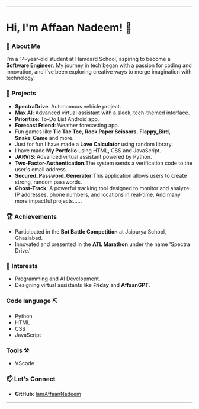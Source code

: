 
---

# Hi, I'm Affaan Nadeem! 👋  

### 🌟 About Me  
I'm a 14-year-old student at Hamdard School, aspiring to become a **Software Engineer**. My journey in tech began with a passion for coding and innovation, and I’ve been exploring creative ways to merge imagination with technology.

### 🚀 Projects  
- **SpectraDrive**: Autonomous vehicle project.  
- **Max AI**: Advanced virtual assistant with a sleek, tech-themed interface.  
- **Prioritize**: To-Do List Android app.  
- **Forecast Friend**: Weather forecasting app.  
- Fun games like **Tic Tac Toe**, **Rock Paper Scissors**, **Flappy_Bird**, **Snake_Game** and more.
- Just for fun I have made a **Love Calculator** using random library.
- I have made **My Portfolio** using HTML, CSS and JavaScript.
- **JARVIS**: Advanced virtual assistant powered by Python.
- **Two-Factor-Authentication**:The system sends a verification code to the user's email address.
- **Secured_Password_Generator**:This application allows users to create strong, random passwords.
- **Ghost-Track**: A powerful tracking tool designed to monitor and analyze IP addresses, phone numbers, and locations in real-time.
  And many more impactful projects......

### 🏆 Achievements  
- Participated in the **Bot Battle Competition** at Jaipurya School, Ghaziabad.  
- Innovated and presented in the **ATL Marathon** under the name 'Spectra Drive.'

### 🌱 Interests  
- Programming and AI Development.  
- Designing virtual assistants like **Friday** and **AffaanGPT**.

### Code language ⛏️
- Python
- HTML
- CSS
- JavaScript

### Tools ⚒️
- VScode
### 📫 Let's Connect  
- **GitHub**: [IamAffaanNadeem](https://github.com/IamAffaanNadeem)

---

